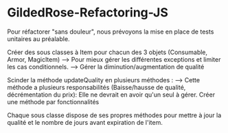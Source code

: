 # GildedRose-Refactoring-JS

Pour réfactorer "sans douleur", nous prévoyons la mise en place de tests unitaires au préalable. 


Créer des sous classes à Item pour chacun des 3 objets (Consumable, Armor, MagicItem) 
--> Pour mieux gérer les différentes exceptions et limiter les cas conditionnels. 
--> Gérer la diminution/augmentation de qualité 

Scinder la méthode updateQuality en plusieurs méthodes : 
--> Cette méthode a plusieurs responsabilités (Baisse/hausse de qualité, décrémentation du prix): Elle ne devrait en avoir qu'un seul à gérer. 
Créer une méthode par fonctionnalités 

Chaque sous classe dispose de ses propres méthodes pour mettre à jour la qualité et le nombre de jours avant expiration de l'item. 


